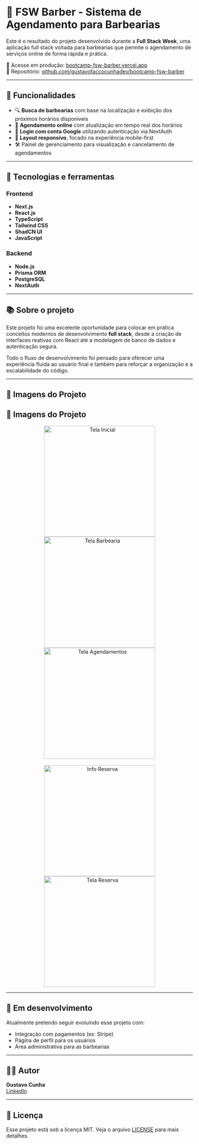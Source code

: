 # 💈 FSW Barber - Sistema de Agendamento para Barbearias

Este é o resultado do projeto desenvolvido durante a **Full Stack Week**, uma aplicação full stack voltada para barbearias que permite o agendamento de serviços online de forma rápida e prática.

🔗 Acesse em produção: [bootcamp-fsw-barber.vercel.app](https://bootcamp-fsw-barber.vercel.app/)  
📁 Repositório: [github.com/gustavofaccocunhadev/bootcamp-fsw-barber](https://github.com/gustavofaccocunhadev/bootcamp-fsw-barber)

---

## 🚀 Funcionalidades

- 🔍 **Busca de barbearias** com base na localização e exibição dos próximos horários disponíveis
- 📆 **Agendamento online** com atualização em tempo real dos horários
- 🔐 **Login com conta Google** utilizando autenticação via NextAuth
- 📱 **Layout responsivo**, focado na experiência mobile-first
- 🛠️ Painel de gerenciamento para visualização e cancelamento de agendamentos

---

## 🧰 Tecnologias e ferramentas

### Frontend
- **Next.js**
- **React.js**
- **TypeScript**
- **Tailwind CSS**
- **ShadCN UI**
- **JavaScript**

### Backend
- **Node.js**
- **Prisma ORM**
- **PostgreSQL**
- **NextAuth**

---

## 📚 Sobre o projeto

Este projeto foi uma excelente oportunidade para colocar em prática conceitos modernos de desenvolvimento **full stack**, desde a criação de interfaces reativas com React até a modelagem de banco de dados e autenticação segura.

Todo o fluxo de desenvolvimento foi pensado para oferecer uma experiência fluida ao usuário final e também para reforçar a organização e a escalabilidade do código.

---

## 📸 Imagens do Projeto

## 📸 Imagens do Projeto

<div align="center">
  <img src="https://github.com/gustavofaccocunhadev/bootcamp-fsw-barber/blob/main/public/tela-busca-servi%C3%A7o.png?raw=true" width="300" alt="Tela Inicial"/>
  <img src="https://github.com/gustavofaccocunhadev/bootcamp-fsw-barber/blob/main/public/tela-barbearia.png?raw=true" width="300" alt="Tela Barbearia"/>
  <img src="https://github.com/gustavofaccocunhadev/bootcamp-fsw-barber/blob/main/public/tela-agendamentos.png?raw=true" width="300" alt="Tela Agendamentos"/>
</div>

<br/>

<div align="center">
  <img src="https://github.com/gustavofaccocunhadev/bootcamp-fsw-barber/blob/main/public/info-reserva.png?raw=true" width="300" alt="Info Reserva"/>
  <img src="https://github.com/gustavofaccocunhadev/bootcamp-fsw-barber/blob/main/public/tela-reserva.png?raw=true" width="300" alt="Tela Reserva"/>
</div>

---

## 📌 Em desenvolvimento

Atualmente pretendo seguir evoluindo esse projeto com:
- Integração com pagamentos (ex: Stripe)
- Página de perfil para os usuários
- Área administrativa para as barbearias

---

## 👨‍💻 Autor

**Gustavo Cunha**  
[LinkedIn](https://www.linkedin.com/in/gustavofaccocunha)

---

## 📄 Licença

Esse projeto está sob a licença MIT. Veja o arquivo [LICENSE](LICENSE) para mais detalhes.
